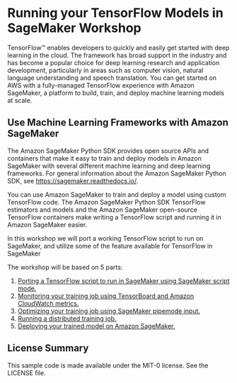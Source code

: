 # Running your TensorFlow Models in SageMaker Workshop

TensorFlow™ enables developers to quickly and easily get started with deep learning in the cloud. 
The framework has broad support in the industry and has become a popular choice for deep learning research and application development, particularly in areas such as computer vision, natural language understanding and speech translation.
You can get started on AWS with a fully-managed TensorFlow experience with Amazon SageMaker, a platform to build, train, and deploy machine learning models at scale.

## Use Machine Learning Frameworks with Amazon SageMaker
The Amazon SageMaker Python SDK provides open source APIs and containers that make it easy to train and deploy models in Amazon SageMaker with several different machine learning and deep learning frameworks. For general information about the Amazon SageMaker Python SDK, see https://sagemaker.readthedocs.io/.

You can use Amazon SageMaker to train and deploy a model using custom TensorFlow code. The Amazon SageMaker Python SDK TensorFlow estimators and models and the Amazon SageMaker open-source TensorFlow containers make writing a TensorFlow script and running it in Amazon SageMaker easier.

In this workshop we will port a working TensorFlow script to run on SageMaker, and utilize some of the feature available for TensorFlow in SageMaker

The workshop will be based on 5 parts:

1. [Porting a TensorFlow script to run in SageMaker using SageMaker script mode.](0_Running_TensorFlow_In_SageMaker.ipynb)
2. [Monitoring your training job using TensorBoard and Amazon CloudWatch metrics.](1_Monitoring_your_TensorFlow_scripts.ipynb)
3. [Optimizing your training job using SageMaker pipemode input.](2_Using_Pipemode_input_for_big_datasets.ipynb)
4. [Running a distributed training job.](3_Distributed_training_with_Horovod.ipynb)
5. [Deploying your trained model on Amazon SageMaker.](4_Deploying_your_TensorFlow_model.ipynb)

## License Summary

This sample code is made available under the MIT-0 license. See the LICENSE file.
